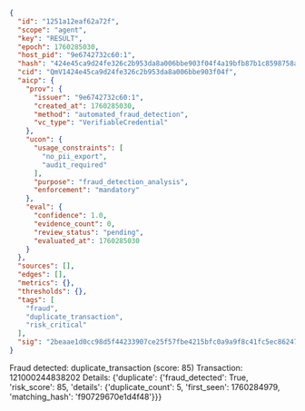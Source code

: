 ```json
{
  "id": "1251a12eaf62a72f",
  "scope": "agent",
  "key": "RESULT",
  "epoch": 1760285030,
  "host_pid": "9e6742732c60:1",
  "hash": "424e45ca9d24fe326c2b953da8a006bbe903f04f4a19bfb87b1c8598758acdaa",
  "cid": "QmV1424e45ca9d24fe326c2b953da8a006bbe903f04f",
  "aicp": {
    "prov": {
      "issuer": "9e6742732c60:1",
      "created_at": 1760285030,
      "method": "automated_fraud_detection",
      "vc_type": "VerifiableCredential"
    },
    "ucon": {
      "usage_constraints": [
        "no_pii_export",
        "audit_required"
      ],
      "purpose": "fraud_detection_analysis",
      "enforcement": "mandatory"
    },
    "eval": {
      "confidence": 1.0,
      "evidence_count": 0,
      "review_status": "pending",
      "evaluated_at": 1760285030
    }
  },
  "sources": [],
  "edges": [],
  "metrics": {},
  "thresholds": {},
  "tags": [
    "fraud",
    "duplicate_transaction",
    "risk_critical"
  ],
  "sig": "2beaae1d0cc98d5f44233907ce25f57fbe4215bfc0a9a9f8c41fc5ec86247ad9"
}
```

Fraud detected: duplicate_transaction (score: 85)
Transaction: 121000244838202
Details: {'duplicate': {'fraud_detected': True, 'risk_score': 85, 'details': {'duplicate_count': 5, 'first_seen': 1760284979, 'matching_hash': 'f90729670e1d4f48'}}}